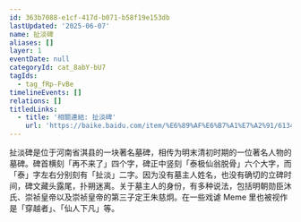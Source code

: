 ```yaml
---
id: 363b7088-e1cf-417d-b071-b58f19e153db
lastUpdated: '2025-06-07'
name: 扯淡碑
aliases: []
layer: 1
eventDate: null
categoryId: cat_8abY-bU7
tagIds:
  - tag_fRp-FvBe
timelineEvents: []
relations: []
titledLinks:
  - title: '相關連結: 扯淡碑'
    url: 'https://baike.baidu.com/item/%E6%89%AF%E6%B7%A1%E7%A2%91/6134919'
---
```

扯淡碑是位于河南省淇县的一块著名墓碑，相传为明末清初时期的一位著名人物的墓碑。碑首横刻「再不来了」四个字，碑正中竖刻「泰极仙翁脱骨」六个大字，而「泰」字左右分别刻有「扯淡」二字。因为没有墓主人姓名，也没有确切的立碑时间，碑文藏头露尾，扑朔迷离。关于墓主人的身份，有多种说法，包括明朝勋臣沐氏、崇祯皇帝以及崇祯皇帝的第三子定王朱慈炯。在一些戏谑 Meme 里也被视作是「穿越者」、「仙人下凡」等。
